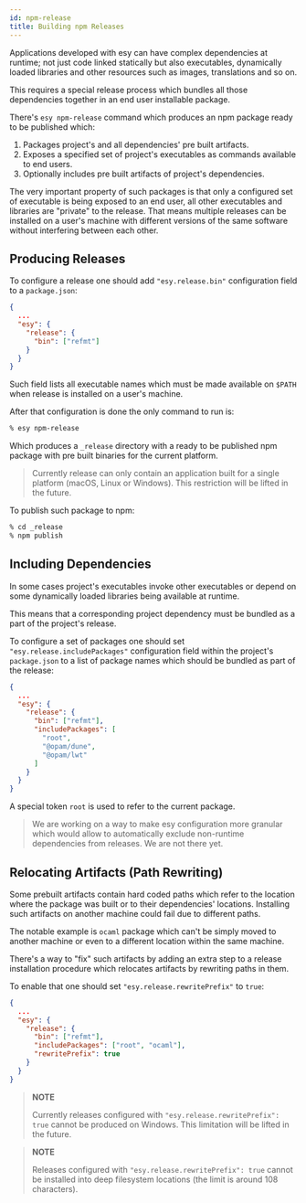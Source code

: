 ```yaml
---
id: npm-release
title: Building npm Releases
---
```


Applications developed with esy can have complex dependencies at runtime; not
just code linked statically but also executables, dynamically loaded libraries
and other resources such as images, translations and so on.

This requires a special release process which bundles all those dependencies
together in an end user installable package.

There's `esy npm-release` command which produces an npm package ready to be
published which:

1. Packages project's and all dependencies' pre built artifacts.
2. Exposes a specified set of project's executables as commands available to end
   users.
3. Optionally includes pre built artifacts of project's dependencies.

The very important property of such packages is that only a configured set of
executable is being exposed to an end user, all other executables and libraries
are "private" to the release. That means multiple releases can be installed on a
user's machine with different versions of the same software without interfering
between each other.

## Producing Releases

To configure a release one should add `"esy.release.bin"` configuration field to a
`package.json`:

```json
{
  ...
  "esy": {
    "release": {
      "bin": ["refmt"]
    }
  }
}
```

Such field lists all executable names which must be made available on `$PATH` when
release is installed on a user's machine.

After that configuration is done the only command to run is:

```bash
% esy npm-release
```

Which produces a `_release` directory with a ready to be published npm package
with pre built binaries for the current platform.

> Currently release can only contain an application built for a single platform
> (macOS, Linux or Windows). This restriction will be lifted in the future.

To publish such package to npm:

```bash
% cd _release
% npm publish
```

## Including Dependencies

In some cases project's executables invoke other executables or depend on some
dynamically loaded libraries being available at runtime.

This means that a corresponding project dependency must be bundled as a part of
the project's release.

To configure a set of packages one should set `"esy.release.includePackages"`
configuration field within the project's `package.json` to a list of package
names which should be bundled as part of the release:

```json
{
  ...
  "esy": {
    "release": {
      "bin": ["refmt"],
      "includePackages": [
        "root",
        "@opam/dune",
        "@opam/lwt"
      ]
    }
  }
}
```

A special token `root` is used to refer to the current package.

> We are working on a way to make esy configuration more granular which would
> allow to automatically exclude non-runtime dependencies from releases. We are
> not there yet.

## Relocating Artifacts (Path Rewriting)

Some prebuilt artifacts contain hard coded paths which refer to the location
where the package was built or to their dependencies' locations. Installing such
artifacts on another machine could fail due to different paths.

The notable example is `ocaml` package which can't be simply moved to another
machine or even to a different location within the same machine.

There's a way to "fix" such artifacts by adding an extra step to a release
installation procedure which relocates artifacts by rewriting paths in them.

To enable that one should set `"esy.release.rewritePrefix"` to `true`:

```json
{
  ...
  "esy": {
    "release": {
      "bin": ["refmt"],
      "includePackages": ["root", "ocaml"],
      "rewritePrefix": true
    }
  }
}
```

> **NOTE**
>
> Currently releases configured with `"esy.release.rewritePrefix": true` cannot
> be produced on Windows. This limitation will be lifted in the future.

> **NOTE**
>
> Releases configured with `"esy.release.rewritePrefix": true` cannot be
> installed into deep filesystem locations (the limit is around 108 characters).
